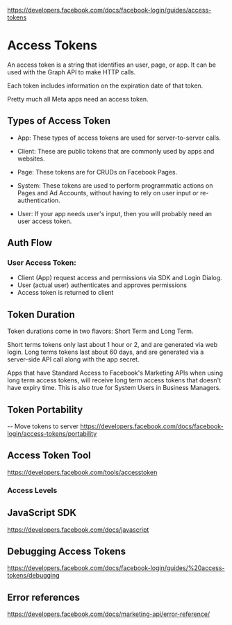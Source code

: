 https://developers.facebook.com/docs/facebook-login/guides/access-tokens

# Access Tokens

An access token is a string that identifies an user, page, or app. It can be used with the Graph API to make HTTP calls.

Each token includes information on the expiration date of that token.

Pretty much all Meta apps need an access token.

## Types of Access Token

- App: These types of access tokens are used for server-to-server calls.

- Client: These are public tokens that are commonly used by apps and websites.

- Page: These tokens are for CRUDs on Facebook Pages.

- System: These tokens are used to perform programmatic actions on Pages and Ad Accounts, without having to rely on user input or re-authentication.

- User: If your app needs user's input, then you will probably need an user access token.

## Auth Flow

### User Access Token:

- Client (App) request access and permissions via SDK and Login Dialog.
- User (actual user) authenticates and approves permissions
- Access token is returned to client

## Token Duration

Token durations come in two flavors: Short Term and Long Term.

Short terms tokens only last about 1 hour or 2, and are generated via web login.
Long terms tokens last about 60 days, and are generated via a server-side API call along with the app secret.

Apps that have Standard Access to Facebook's Marketing APIs when using long term access tokens, will receive long term access tokens that doesn't have expiry time. This is also true for System Users in Business Managers.

## Token Portability

-- Move tokens to server
https://developers.facebook.com/docs/facebook-login/access-tokens/portability

## Access Token Tool

https://developers.facebook.com/tools/accesstoken

### Access Levels

## JavaScript SDK

https://developers.facebook.com/docs/javascript

## Debugging Access Tokens

https://developers.facebook.com/docs/facebook-login/guides/%20access-tokens/debugging

## Error references

https://developers.facebook.com/docs/marketing-api/error-reference/
